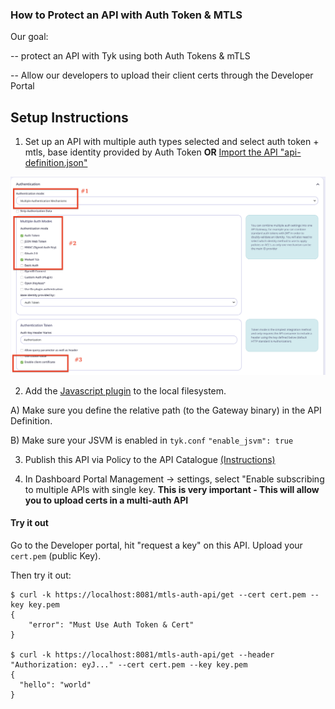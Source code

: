 ### How to Protect an API with Auth Token & MTLS

Our goal:

-- protect an API with Tyk using both Auth Tokens & mTLS

-- Allow our developers to upload their client certs through the Developer Portal

## Setup Instructions

1) Set up an API with multiple auth types selected and select auth token + mtls, base identity provided by Auth Token **OR** [Import the API "api-definition.json" ](api-definition.json)

![Multiple Auth](multiple-auth.png)

2) Add the [Javascript plugin](pre-auth-check.js) to the local filesystem.  

A) Make sure you define the relative path (to the Gateway binary) in the API Definition.  

B) Make sure your JSVM is enabled in `tyk.conf` `"enable_jsvm": true`

3) Publish this API via Policy to the API Catalogue  [(Instructions)](https://tyk.io/docs/try-out-tyk/tutorials/create-security-policy/)

4) In Dashboard Portal Management -> settings, select "Enable subscribing to multiple APIs with single key.
**This is very important - This will allow you to upload certs in a multi-auth API**


#### Try it out

Go to the Developer portal, hit "request a key" on this API.  Upload your `cert.pem` (public Key).

Then try it out:
```
$ curl -k https://localhost:8081/mtls-auth-api/get --cert cert.pem --key key.pem
{
    "error": "Must Use Auth Token & Cert"
}

$ curl -k https://localhost:8081/mtls-auth-api/get --header "Authorization: eyJ..." --cert cert.pem --key key.pem
{
  "hello": "world"
}
```

